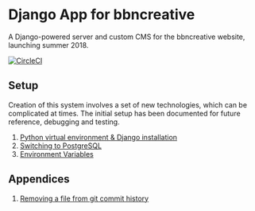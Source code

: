 # Django App for bbncreative
A Django-powered server and custom CMS for the bbncreative website, launching summer 2018.

[![CircleCI](https://circleci.com/gh/aaroncawte/bbncreative-django/tree/master.svg?style=svg&circle-token=dbf29770a59f46187030dc984ae4c03e1f988f42)](https://circleci.com/gh/aaroncawte/bbncreative-django)

## Setup
Creation of this system involves a set of new technologies, which can be complicated at times. The initial setup has been documented for future reference, debugging and testing.

1. [Python virtual environment & Django installation](/setup/virtualenv.md)
2. [Switching to PostgreSQL](/setup/postgresql.md)
3. [Environment Variables](/setup/envvars.md)

## Appendices
1. [Removing a file from git commit history](/appendices/githistory.md)